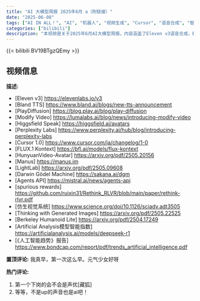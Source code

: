 ```yaml
---
title: "AI 大模型周报 2025年6月 a（附链接）"
date: "2025-06-08"
tags: ["AI IN ALL！", "AI", "机器人", "视频生成", "Cursor", "语音合成", "智能体", "LLM", "Perplexity", "AIGC"]
categories: ["bilibili"]
description: "本视频是关于2025年6月AI大模型周报。内容涵盖了Eleven v3语音合成，Bland TTS，PlayDiffusion，Luma Labs的Modify Video，Higgsfield Speak虚拟形象，Perplexity Labs，Cursor 1.0代码编辑器，FLUX.1 Kontext模型，HunyuanVideo-Avatar，Manus，LightLab，Darwin Gödel Machine，Mistral AI的Agents API，以及一些研究论文，包括关于强化学习中虚假奖励，仿生视觉系统，用生成图像进行思考，Berkeley Humanoid Lite，Artificial Analysis模型智能指数，以及《人工智能趋势》报告。视频标签包括AI IN ALL!、AI、机器人、视频生成、Cursor、语音合成、智能体、LLM、Perplexity和AIGC。"
---
```


{{< bilibili BV19BTgzQEmy >}}

## 视频信息

**描述:**

- [Eleven v3] https://elevenlabs.io/v3
- [Bland TTS] https://www.bland.ai/blogs/new-tts-announcement
- [PlayDiffusion] https://blog.play.ai/blog/play-diffusion
- [Modify Video] https://lumalabs.ai/blog/news/introducing-modify-video
- [Higgsfield Speak] https://higgsfield.ai/avatars
- [Perplexity Labs] https://www.perplexity.ai/hub/blog/introducing-perplexity-labs
- [Cursor 1.0] https://www.cursor.com/ja/changelog/1-0
- [FLUX.1 Kontext] https://bfl.ai/models/flux-kontext
- [HunyuanVideo-Avatar] https://arxiv.org/pdf/2505.20156
- [Manus] https://manus.im
- [LightLab] https://arxiv.org/pdf/2505.09608
- [Darwin Gödel Machine] https://sakana.ai/dgm
- [Agents API] https://mistral.ai/news/agents-api
- [spurious rewards] https://github.com/ruixin31/Rethink_RLVR/blob/main/paper/rethink-rlvr.pdf
- [仿生视觉系统] https://www.science.org/doi/10.1126/sciadv.adt3505
- [Thinking with Generated Images] https://arxiv.org/pdf/2505.22525
- [Berkeley Humanoid Lite] https://arxiv.org/pdf/2504.17249
- [Artificial Analysis模型智能指数] https://artificialanalysis.ai/models/deepseek-r1
- [《人工智能趋势》报告] https://www.bondcap.com/report/pdf/trends_artificial_intelligence.pdf

**置顶评论:**
我真早，第一次这么早。元气少女好呀

**热门评论:**
1. 第一个下岗的会不会是声优[藏狐]
2. 等等，不是up的声音也是ai吧！
